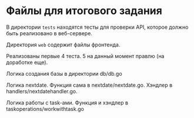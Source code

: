 # Файлы для итогового задания

В директории `tests` находятся тесты для проверки API, которое должно быть реализовано в веб-сервере.

Директория `web` содержит файлы фронтенда.


Реализованы первые 4 теста. 5 на данный момент правлю (на доработке еще). 

Логика создания базы в директории db/db.go

Логика nextdate. Функция сама в nextdate/nextdate.go. Хэндлер в handlers/nextdatehandler.go.

Логика работы с task-ами. Функция и хэндлер в taskoperations/workwithtask.go
